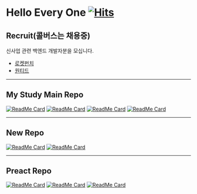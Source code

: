 # Hello Every One [![Hits](https://hits.seeyoufarm.com/api/count/incr/badge.svg?url=https%3A%2F%2Fgithub.com%2FSeonHyungJo&count_bg=%2379C83D&title_bg=%23555555&icon=deno.svg&icon_color=%23FFFFFF&title=Hello&edge_flat=false)](https://hits.seeyoufarm.com)

## Recruit(**콜버스는 채용중**)

신사업 관련 백엔드 개발자분을 모십니다.

- [로켓펀치](https://www.rocketpunch.com/jobs/89906/%EB%B0%B1%EC%97%94%EB%93%9CSpringBoot-%EA%B0%9C%EB%B0%9C%EC%9E%90-%C2%B7-%EC%8B%A0%EC%82%AC%EC%97%85%ED%8C%80-%EB%B6%80%EB%8F%99%EC%82%B0-%EC%84%9C%EB%B9%84%EC%8A%A4)
- [원티드](https://www.wanted.co.kr/wd/38179)

---

## My Study Main Repo

[![ReadMe Card](https://github-readme-stats.vercel.app/api/pin/?username=im-d-team&repo=Dev-Docs&theme=dracula)](https://github.com/im-d-team/Dev-Docs)
[![ReadMe Card](https://github-readme-stats.vercel.app/api/pin/?username=im-d-team&repo=Dev-Contents-House&theme=dracula)](https://github.com/im-d-team/Dev-Contents-House)
[![ReadMe Card](https://github-readme-stats.vercel.app/api/pin/?username=SeonHyungJo&repo=FrontEnd-Note&theme=dracula)](https://github.com/SeonHyungJo/FrontEnd-Note)
[![ReadMe Card](https://github-readme-stats.vercel.app/api/pin/?username=SeonHyungJo&repo=Javascript-Book&theme=dracula)](https://github.com/SeonHyungJo/Javascript-Book)

---

## New Repo

[![ReadMe Card](https://github-readme-stats.vercel.app/api/pin/?username=SeonHyungJo&repo=notion-site&theme=dracula)](https://github.com/SeonHyungJo/notion-site)
[![ReadMe Card](https://github-readme-stats.vercel.app/api/pin/?username=SeonHyungJo&repo=notion-api-worker&theme=dracula)](https://github.com/SeonHyungJo/notion-api-worker)

---

## Preact Repo

[![ReadMe Card](https://github-readme-stats.vercel.app/api/pin/?username=SeonHyungJo&repo=preact-vite-swr__discussions&theme=dracula)](https://github.com/SeonHyungJo/preact-vite-swr__discussions)
[![ReadMe Card](https://github-readme-stats.vercel.app/api/pin/?username=SeonHyungJo&repo=preact-swr&theme=dracula)](https://github.com/SeonHyungJo/preact-swr)
[![ReadMe Card](https://github-readme-stats.vercel.app/api/pin/?username=SeonHyungJo&repo=preact-wouter&theme=dracula)](https://github.com/SeonHyungJo/preact-wouter)
